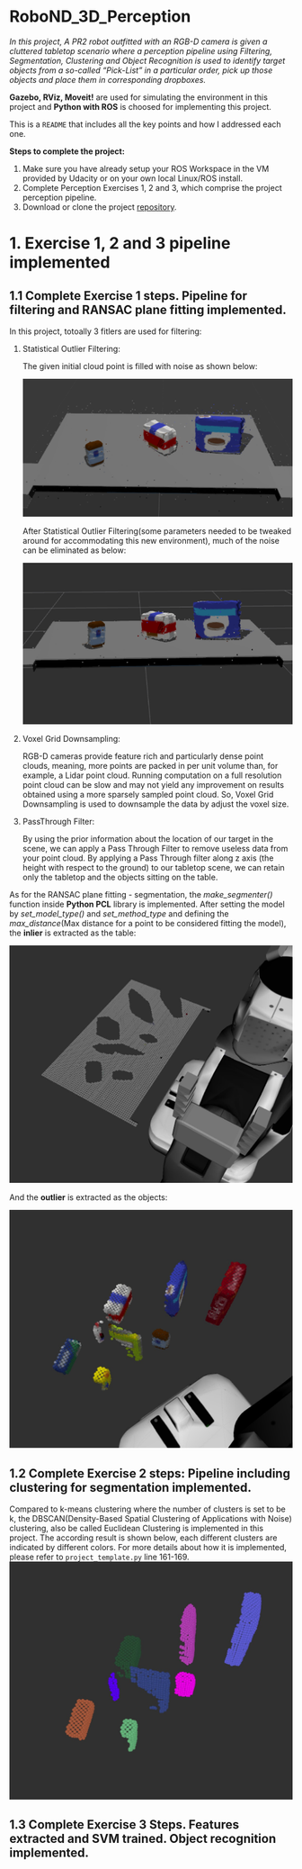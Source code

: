 # RoboND_3D_Perception
*In this project, A PR2 robot outfitted with an RGB-D camera is given a cluttered tabletop scenario where a perception pipeline using Filtering, Segmentation, Clustering and Object Recognition is used to identify target objects from a so-called “Pick-List” in a particular order, pick up those objects and place them in corresponding dropboxes.*

**Gazebo, RViz, Moveit!** are used for simulating the environment in this project and **Python with ROS** is choosed for implementing this project.

This is a `README` that includes all the key points and how I addressed each one.

**Steps to complete the project:**  


1. Make sure you have already setup your ROS Workspace in the VM provided by Udacity or on your own local Linux/ROS install.
2. Complete Perception Exercises 1, 2 and 3, which comprise the project perception pipeline.
3. Download or clone the project [repository](https://github.com/udacity/RoboND-Perception-Project).

# 1. Exercise 1, 2 and 3 pipeline implemented 
## 1.1 Complete Exercise 1 steps. Pipeline for filtering and RANSAC plane fitting implemented.
In this project, totoally 3 fitlers are used for filtering:
1. Statistical Outlier Filtering:

    The given initial cloud point is filled with noise as shown below:
    
    ![Initial_Point_Cloud_with_Noise](image/Initial_Point_Cloud_with_Noise.PNG)
    
    After Statistical Outlier Filtering(some parameters needed to be tweaked around for accommodating this new environment), much of the 
    noise can be eliminated as below:
    
    ![After_Statistical_Outlier_Filtering](image/After_Statistical_Outlier_Filtering.PNG)

2. Voxel Grid Downsampling:

    RGB-D cameras provide feature rich and particularly dense point clouds, meaning, more points are packed in per unit volume than, for
    example, a Lidar point cloud. Running computation on a full resolution point cloud can be slow and may not yield any improvement on
    results obtained using a more sparsely sampled point cloud. So, Voxel Grid Downsampling is used to downsample the data by adjust the 
    voxel size.

3. PassThrough Filter:

    By using the  prior information about the location of our target in the scene, we can apply a Pass Through Filter to remove useless     data from your point cloud. By applying a Pass Through filter along z axis (the height with respect to the ground) to our tabletop 
    scene, we can retain only the tabletop and the objects sitting on the table.

As for the RANSAC plane fitting - segmentation, the *make_segmenter()* function inside **Python PCL** library is implemented. After setting the model by *set_model_type()* and *set_method_type* and defining the *max_distance*(Max distance for a point to be considered fitting the model), the **inlier** is extracted as the table:

![Table](image/Table.jpg)

And the **outlier** is extracted as the objects:

![Objects](image/Objects.jpg)

## 1.2 Complete Exercise 2 steps: Pipeline including clustering for segmentation implemented.
Compared to k-means clustering where the number of clusters is set to be k, the DBSCAN(Density-Based Spatial Clustering of Applications with Noise) clustering, also be called Euclidean Clustering is implemented in this project. The according result is shown below, each different clusters are indicated by different colors. For more details about how it is implemented, please refer to `project_template.py` line 161-169.
![Clusters](image/Clusters.jpg)

## 1.3 Complete Exercise 3 Steps. Features extracted and SVM trained. Object recognition implemented.
